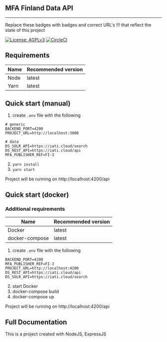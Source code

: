 ## MFA Finland Data API

---

Replace these badges with badges and correct URL's !!! that reflect the state of this project

[![License: AGPLv3](https://img.shields.io/badge/License-AGPL%20v3-blue.svg)](https://github.com/zimmerman-team/MFA-Finland-API/blob/master/LICENSE.MD)
[![CircleCI](https://circleci.com/gh/zimmerman-team/iati.cloud.svg?style=svg&circle-token=193a84b0736b82dd10d5e7bb0a118c2fc1c30273)](https://circleci.com/gh/zimmerman-team/MFA-Finland-API)

## Requirements

| Name | Recommended version |
| ---- | ------------------- |
| Node | latest              |
| Yarn | latest              |

## Quick start (manual)

1. create `.env` file with the following

```
# generic
BACKEND_PORT=4200
PROJECT_URL=http://localhost:3000

# data
DS_SOLR_API=https://iati.cloud/search
DS_REST_API=https://iati.cloud/api
MFA_PUBLISHER_REF=FI-3
```

2. `yarn install`
3. `yarn start`

Project will be running on http://localhost:4200/api

## Quick start (docker)

### Additional requirements

| Name           | Recommended version |
| -------------- | ------------------- |
| Docker         | latest              |
| docker-compose | latest              |

1. create `.env` file with the following

```
BACKEND_PORT=4200
MFA_PUBLISHER_REF=FI-3
PROJECT_URL=http://localhost:4200
DS_REST_API=https://iati.cloud/api
DS_SOLR_API=https://iati.cloud/search
```

2. start Docker
3. docker-compose build
4. docker-compose up

Project will be running on http://localhost:4200/api

## Full Documentation

This is a project created with NodeJS, ExpressJS
